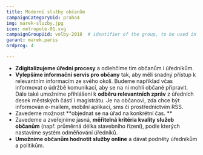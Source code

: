 ```yaml
---
title: Moderní služby občanům
campaignCategoryUid: praha4
img: marek-sluzby.jpg	
icon: metropole-01.svg
campaignGroupUid: volby-2018  # identifier of the group, to be used in program point
garant: marek.paris
ordprog: 4

---
```


* **Zdigitalizujeme úřední procesy** a odlehčíme tím občanům i úředníkům.
* **Vylepšíme informační servis pro občany** tak, aby měli snadný přístup k relevantním informacím ze svého okolí. Budeme například včas informovat o údržbě komunikací, aby se na ni mohli občané připravit. Dále také umožníme přihlášení k **odběru relevantních zpráv** z úředních desek městských částí i magistrátu. Je na občanovi, zda chce být informován e-mailem, mobilní aplikací, sms či prostřednictvím RSS.
* Zavedeme možnost **objednat se na úřad na konkrétní čas. **
* Zavedeme a zveřejníme jasná, **měřitelná kritéria kvality služeb občanům** (např. průměrná délka stavebního řízení), podle kterých nastavíme systém odměňování úředníků.
* **Umožníme občanům hodnotit služby online** a dávat podněty úředníkům a politikům.

